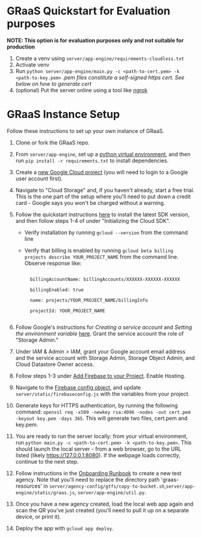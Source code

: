 GRaaS Quickstart for Evaluation purposes
========================================

**NOTE: This option is for evaluation purposes only and not suitable for production**

1. Create a venv using `server/app-engine/requirements-cloudless.txt`
1. Activate venv
1. Run `python server/app-engine/main.py -c <path-to-cert.pem> -k <path-to-key.pem>` _.pem files constitute a self-signed https cert. See below on how to generate cert_
1. (optional) Put the server online using a tool like [ngrok](https://www.ngrok.com)

GRaaS Instance Setup
====================
Follow these instructions to set up your own instance of GRaaS.

1. Clone or fork the GRaaS repo.
1. From `server/app-engine`, set up a [python virtual environment](https://docs.python.org/3/library/venv.html), and then run `pip install -r requirements.txt` to install dependencies.
1. Create a [new Google Cloud project](http://console.cloud.google.com) (you will need to login to a Google user account first).
1. Navigate to "Cloud Storage" and, if you haven't already, start a free trial. This is the one part of the setup where you'll need to put down a credit card - Google says you won't be charged without a warning.
1. Follow the quickstart instructions [here](http://cloud.google.com/sdk/docs/quickstart) to install the latest SDK version, and then follow steps 1-4 of under "Initializing the Cloud SDK".
    - Verify installation by running `gcloud --version` from the command line
    - Verify that billing is enabled by running `gcloud beta billing projects describe YOUR_PROJECT_NAME` from the command line. Observe response like:

        <code>
        billingAccountName: billingAccounts/XXXXXX-XXXXXX-XXXXXX<br/>
        billingEnabled: true<br/>
        name: projects/YOUR_PROJECT_NAME/billingInfo<br/>
        projectId: YOUR_PROJECT_NAME
        </code>

1. Follow Google's instructions for *Creating a service account* and *Setting the environment variable* [here](http://cloud.google.com/docs/authentication/getting-started). Grant the service account the role of "Storage Admin."
1. Under IAM & Admin > IAM, grant your Google account email address and the service account with Storage Admin, Storage Object Admin, and Cloud Datastore Owner access.
1. Follow steps 1-3 under [Add Firebase to your Project](https://firebase.google.com/docs/web/setup?authuser=0). Enable Hosting.
1. Navigate to the [Firebase config object](http://firebase.google.com/docs/web/learn-more#config-object), and update `server/static/firebaseconfig.js` with the variables from your project.
1. Generate keys for HTTPS authentication, by running the following command:
`openssl req -x509 -newkey rsa:4096 -nodes -out cert.pem -keyout key.pem -days 365`. This will generate two files, cert.pem and key.pem.
1. You are ready to run the server locally: from your virtual environment, run  `python main.py -c <path-to-cert.pem> -k <path-to-key.pem>`. This should launch the local server - from a web browser, go to the URL listed (likely https://127.0.0.1:8080). If the webpage loads correctly, continue to the next step.
1. Follow instructions in the [Onboarding Runbook](server/onboarding-runbook.md) to create a new test agency. Note that you'll need to replace the directory path 'graas-resources' in `server/agency-config/gtfs/copy-to-bucket.sh`,`server/app-engine/static/graas.js`, `server/app-engine/util.py`.
1. Once you have a new agency created, load the local web app again and scan the QR you've just created (you'll need to pull it up on a separate device, or print it).
1. Deploy the app with `gcloud app deploy`.

